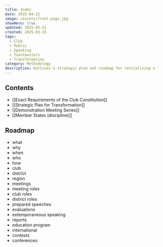 ```yaml
---
title: Index
date: 2025-04-22
image: /assets/front-page.jpg
showHero: true
updated: 2025-05-21
created: 2025-03-15
tags:
  - Club
  - Public
  - Speaking
  - Toastmasters
  - Transformation
category: Methodology
description: Outlines a strategic plan and roadmap for revitalizing a Toastmasters club, detailing roles, meetings, speeches, evaluations, and international activities to enhance public speaking and leadership skills.
---
```


## Contents

- [[Exact Requirements of the Club Constitution]]
- [[Strategic Plan for Transformation]]
- [[Demonstration Meeting Series]]
- [[Member States (discipline)]]

## Roadmap

- what
- why
- when
- who
- how
- club
- district
- region
- meetings
- meeting roles
- club roles
- district roles
- prepared speeches
- evaluations
- extemporaneous speaking
- reports
- education program
- international
- contests
- conferences
